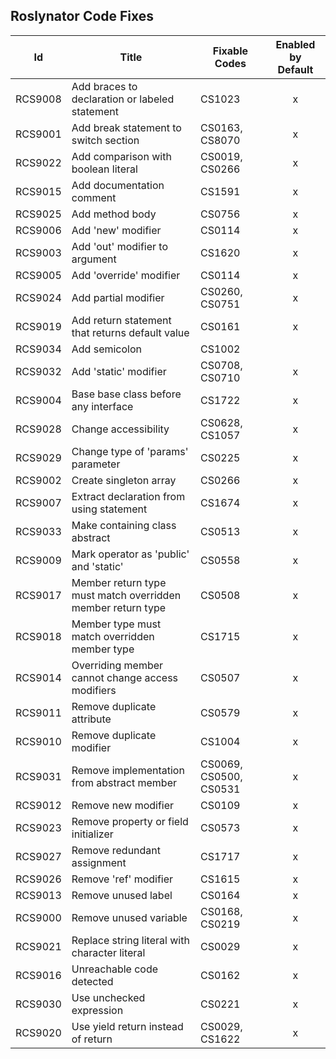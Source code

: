 ## Roslynator Code Fixes

Id | Title | Fixable Codes | Enabled by Default 
--- | --- | --- |:---:
RCS9008|Add braces to declaration or labeled statement|CS1023|x
RCS9001|Add break statement to switch section|CS0163, CS8070|x
RCS9022|Add comparison with boolean literal|CS0019, CS0266|x
RCS9015|Add documentation comment|CS1591|x
RCS9025|Add method body|CS0756|x
RCS9006|Add 'new' modifier|CS0114|x
RCS9003|Add 'out' modifier to argument|CS1620|x
RCS9005|Add 'override' modifier|CS0114|x
RCS9024|Add partial modifier|CS0260, CS0751|x
RCS9019|Add return statement that returns default value|CS0161|x
RCS9034|Add semicolon|CS1002|
RCS9032|Add 'static' modifier|CS0708, CS0710|x
RCS9004|Base base class before any interface|CS1722|x
RCS9028|Change accessibility|CS0628, CS1057|x
RCS9029|Change type of 'params' parameter|CS0225|x
RCS9002|Create singleton array|CS0266|x
RCS9007|Extract declaration from using statement|CS1674|x
RCS9033|Make containing class abstract|CS0513|x
RCS9009|Mark operator as 'public' and 'static'|CS0558|x
RCS9017|Member return type must match overridden member return type|CS0508|x
RCS9018|Member type must match overridden member type|CS1715|x
RCS9014|Overriding member cannot change access modifiers|CS0507|x
RCS9011|Remove duplicate attribute|CS0579|x
RCS9010|Remove duplicate modifier|CS1004|x
RCS9031|Remove implementation from abstract member|CS0069, CS0500, CS0531|x
RCS9012|Remove new modifier|CS0109|x
RCS9023|Remove property or field initializer|CS0573|x
RCS9027|Remove redundant assignment|CS1717|x
RCS9026|Remove 'ref' modifier|CS1615|x
RCS9013|Remove unused label|CS0164|x
RCS9000|Remove unused variable|CS0168, CS0219|x
RCS9021|Replace string literal with character literal|CS0029|x
RCS9016|Unreachable code detected|CS0162|x
RCS9030|Use unchecked expression|CS0221|x
RCS9020|Use yield return instead of return|CS0029, CS1622|x
